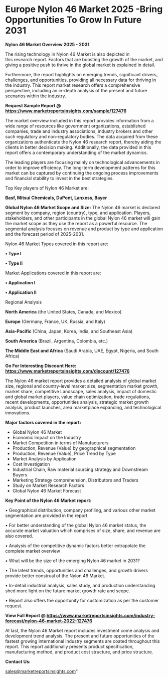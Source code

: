  # Europe Nylon 46 Market 2025 -Bring Opportunities To Grow In Future 2031

<Strong> Nylon 46 Market Overview 2025 - 2031</strong>

The rising technology in Nylon 46 Market is also depicted in this research report. Factors that are boosting the growth of the market, and giving a positive push to thrive in the global market is explained in detail.

Furthermore, the report highlights on emerging trends, significant drivers, challenges, and opportunities, providing all necessary data for thriving in the industry. This report market research offers a comprehensive perspective, including an in-depth analysis of the present and future scenarios within the industry.

<strong>Request Sample Report @ <a href=https://www.marketreportsinsights.com/sample/127476>https://www.marketreportsinsights.com/sample/127476</a></strong>

The market overview included in this report provides information from a wide range of resources like government organizations, established companies, trade and industry associations, industry brokers and other such regulatory and non-regulatory bodies. The data acquired from these organizations authenticate the Nylon 46 research report, thereby aiding the clients in better decision making. Additionally, the data provided in this report offers a contemporary understanding of the market dynamics.

The leading players are focusing mainly on technological advancements in order to improve efficiency. The long-term development patterns for this market can be captured by continuing the ongoing process improvements and financial stability to invest in the best strategies.

Top Key players of Nylon 46 Market are:

<strong>Basf, Mitsui Chemicals, DuPont, Lanxess, Bayer</strong>

<strong><b>Global Nylon 46 Market Scope and Size:</b></strong>
The Nylon 46 market is declared segment by company, region (country), type, and application. Players, stakeholders, and other participants in the global Nylon 46 market will gain the market scope as they use the report as a powerful resource. The segmental analysis focuses on revenue and product by type and application and the forecast period of 2025-2031.

Nylon 46 Market Types covered in this report are:

<strong>• Type I

• Type II</strong>

Market Applications covered in this report are:

<strong>• Application I

• Application II</strong> 

Regional Analysis

<strong>North America</strong> (the United States, Canada, and Mexico)

<strong>Europe</strong> (Germany, France, UK, Russia, and Italy)

<strong>Asia-Pacific</strong> (China, Japan, Korea, India, and Southeast Asia)

<strong>South America</strong> (Brazil, Argentina, Colombia, etc.)

<strong>The Middle East and Africa</strong> (Saudi Arabia, UAE, Egypt, Nigeria, and South Africa)

<strong>Go For Interesting Discount Here: <a href=https://www.marketreportsinsights.com/discount/127476>https://www.marketreportsinsights.com/discount/127476</a></strong>

The Nylon 46 market report provides a detailed analysis of global market size, regional and country-level market size, segmentation market growth, market share, competitive Landscape, sales analysis, impact of domestic and global market players, value chain optimization, trade regulations, recent developments, opportunities analysis, strategic market growth analysis, product launches, area marketplace expanding, and technological innovations.

<strong><b>Major factors covered in the report:</b></strong>
<ul>
  <li>Global Nylon 46 Market </li>
  <li>Economic Impact on the Industry</li>
  <li>Market Competition in terms of Manufacturers</li>
  <li>Production, Revenue (Value) by geographical segmentation</li>
  <li>Production, Revenue (Value), Price Trend by Type</li>
  <li>Market Analysis by Application</li>
  <li>Cost Investigation</li>
  <li>Industrial Chain, Raw material sourcing strategy and Downstream Buyers</li>
  <li>Marketing Strategy comprehension, Distributors and Traders</li>
  <li>Study on Market Research Factors</li>
  <li>Global Nylon 46 Market Forecast</li>
</ul>

<strong><b>Key Point of the Nylon 46 Market report:</b></strong>

• Geographical distribution, company profiling, and various other market segmentation are provided in the report.

• For better understanding of the global Nylon 46 market status, the accurate market valuation which comprises of size, share, and revenue are also covered.

• Analysis of the competitive dynamic factors better extrapolate the complete market overview

• What will be the size of the emerging Nylon 46 market in 2031?

• The latest trends, opportunities and challenges, and growth drivers provide better construal of the Nylon 46 Market.

• In-detail industrial analysis, sales study, and production understanding shed more light on the future market growth rate and scope.

• Report also offers the opportunity for customization as per the customer request.

<strong><b>View Full Report @ <a href=https://www.marketreportsinsights.com/industry-forecast/nylon-46-market-2022-127476>https://www.marketreportsinsights.com/industry-forecast/nylon-46-market-2022-127476</a></b></strong>


At last, the Nylon 46 Market report includes investment come analysis and development trend analysis. The present and future opportunities of the fastest growing international industry segments are coated throughout this report. This report additionally presents product specification, manufacturing method, and product cost structure, and price structure.

<strong>Contact Us:</strong>

sales@marketreportsinsights.com"
